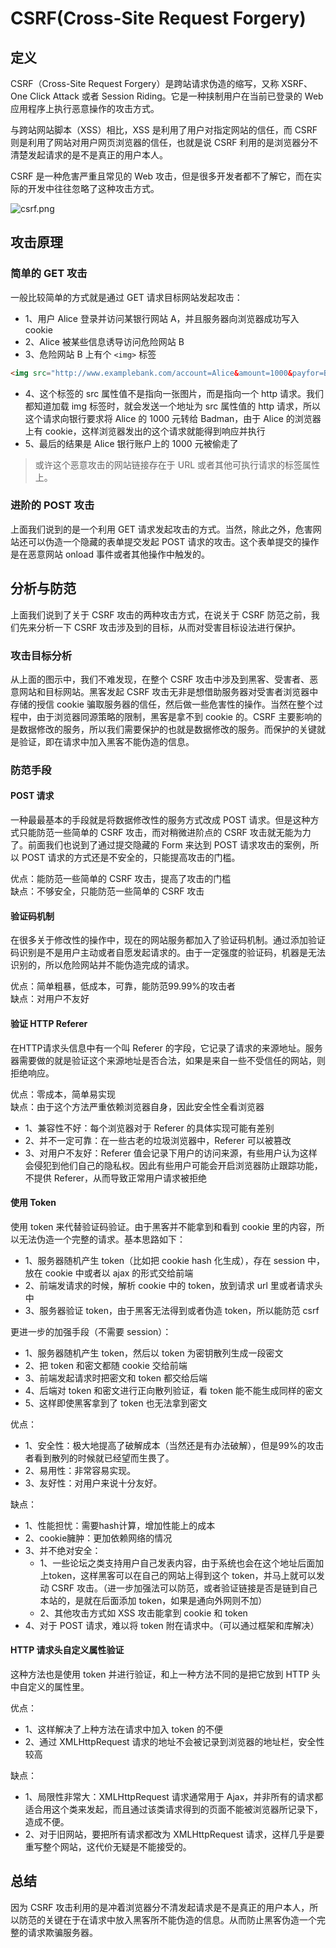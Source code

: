 # CSRF(Cross-Site Request Forgery)

<a name="7ac32497"></a>
## 定义
CSRF（Cross-Site Request Forgery）是跨站请求伪造的缩写，又称 XSRF、One Click Attack 或者 Session Riding。它是一种挟制用户在当前已登录的 Web 应用程序上执行恶意操作的攻击方式。

与跨站网站脚本（XSS）相比，XSS 是利用了用户对指定网站的信任，而 CSRF 则是利用了网站对用户网页浏览器的信任，也就是说 CSRF 利用的是浏览器分不清楚发起请求的是不是真正的用户本人。

CSRF 是一种危害严重且常见的 Web 攻击，但是很多开发者都不了解它，而在实际的开发中往往忽略了这种攻击方式。

![csrf.png](https://cdn.nlark.com/yuque/0/2019/png/114852/1560592030634-e21066e1-2517-4d65-9ba4-a42253d26b07.png#align=left&display=inline&height=346&name=csrf.png&originHeight=690&originWidth=1052&size=478149&status=done&width=528#align=left&display=inline&height=690&originHeight=690&originWidth=1052&status=done&width=1052)

<a name="f87a4966"></a>
## 攻击原理

<a name="814a456e"></a>
### 简单的 GET 攻击
一般比较简单的方式就是通过 GET 请求目标网站发起攻击：

- 1、用户 Alice 登录并访问某银行网站 A，并且服务器向浏览器成功写入 cookie
- 2、Alice 被某些信息诱导访问危险网站 B
- 3、危险网站 B 上有个 `<img>` 标签

```html
<img src="http://www.examplebank.com/account=Alice&amount=1000&payfor=Badman" >
```

- 4、这个标签的 src 属性值不是指向一张图片，而是指向一个 http 请求。我们都知道加载 img 标签时，就会发送一个地址为 src 属性值的 http 请求，所以这个请求向银行要求将 Alice 的 1000 元转给 Badman，由于 Alice 的浏览器上有 cookie，这样浏览器发出的这个请求就能得到响应并执行
- 5、最后的结果是 Alice 银行账户上的 1000 元被偷走了

> 或许这个恶意攻击的网站链接存在于 URL 或者其他可执行请求的标签属性上。


<a name="4b5f987e"></a>
### 进阶的 POST 攻击
上面我们说到的是一个利用 GET 请求发起攻击的方式。当然，除此之外，危害网站还可以伪造一个隐藏的表单提交发起 POST 请求的攻击。这个表单提交的操作是在恶意网站 onload 事件或者其他操作中触发的。

<a name="0d412b47"></a>
## 分析与防范
上面我们说到了关于 CSRF 攻击的两种攻击方式，在说关于 CSRF 防范之前，我们先来分析一下 CSRF 攻击涉及到的目标，从而对受害目标设法进行保护。

<a name="d805922e"></a>
### 攻击目标分析
从上面的图示中，我们不难发现，在整个 CSRF 攻击中涉及到黑客、受害者、恶意网站和目标网站。黑客发起 CSRF 攻击无非是想借助服务器对受害者浏览器中存储的授信 cookie 骗取服务器的信任，然后做一些危害性的操作。当然在整个过程中，由于浏览器同源策略的限制，黑客是拿不到 cookie 的。CSRF 主要影响的是数据修改的服务，所以我们需要保护的也就是数据修改的服务。而保护的关键就是验证，即在请求中加入黑客不能伪造的信息。

<a name="330f57cd"></a>
### 防范手段
<a name="b091ff52"></a>
#### POST 请求
一种最最基本的手段就是将数据修改性的服务方式改成 POST 请求。但是这种方式只能防范一些简单的 CSRF 攻击，而对稍微进阶点的 CSRF 攻击就无能为力了。前面我们也说到了通过提交隐藏的 Form 来达到 POST 请求攻击的案例，所以 POST 请求的方式还是不安全的，只能提高攻击的门槛。

优点：能防范一些简单的 CSRF 攻击，提高了攻击的门槛<br />缺点：不够安全，只能防范一些简单的 CSRF 攻击

<a name="322cda75"></a>
#### 验证码机制
在很多关于修改性的操作中，现在的网站服务都加入了验证码机制。通过添加验证码识别是不是用户主动或者自愿发起请求的。由于一定强度的验证码，机器是无法识别的，所以危险网站并不能伪造完成的请求。

优点：简单粗暴，低成本，可靠，能防范99.99%的攻击者<br />缺点：对用户不友好

<a name="26b1406c"></a>
#### 验证 HTTP Referer
在HTTP请求头信息中有一个叫 Referer 的字段，它记录了请求的来源地址。服务器需要做的就是验证这个来源地址是否合法，如果是来自一些不受信任的网站，则拒绝响应。

优点：零成本，简单易实现<br />缺点：由于这个方法严重依赖浏览器自身，因此安全性全看浏览器

- 1、兼容性不好：每个浏览器对于 Referer 的具体实现可能有差别
- 2、并不一定可靠：在一些古老的垃圾浏览器中，Referer 可以被篡改
- 3、对用户不友好：Referer 值会记录下用户的访问来源，有些用户认为这样会侵犯到他们自己的隐私权。因此有些用户可能会开启浏览器防止跟踪功能，不提供 Referer，从而导致正常用户请求被拒绝

<a name="7f0bb1d6"></a>
#### 使用 Token
使用 token 来代替验证码验证。由于黑客并不能拿到和看到 cookie 里的内容，所以无法伪造一个完整的请求。基本思路如下：

- 1、服务器随机产生 token（比如把 cookie hash 化生成），存在 session 中，放在 cookie 中或者以 ajax 的形式交给前端
- 2、前端发请求的时候，解析 cookie 中的 token，放到请求 url 里或者请求头中
- 3、服务器验证 token，由于黑客无法得到或者伪造 token，所以能防范 csrf

更进一步的加强手段（不需要 session）：

- 1、服务器随机产生 token，然后以 token 为密钥散列生成一段密文
- 2、把 token 和密文都随 cookie 交给前端
- 3、前端发起请求时把密文和 token 都交给后端
- 4、后端对 token 和密文进行正向散列验证，看 token 能不能生成同样的密文
- 5、这样即使黑客拿到了 token 也无法拿到密文

优点：

- 1、安全性：极大地提高了破解成本（当然还是有办法破解），但是99%的攻击者看到散列的时候就已经望而生畏了。
- 2、易用性：非常容易实现。
- 3、友好性：对用户来说十分友好。

缺点：

- 1、性能担忧：需要hash计算，增加性能上的成本
- 2、cookie臃肿：更加依赖网络的情况
- 3、并不绝对安全：
  - 1、一些论坛之类支持用户自己发表内容，由于系统也会在这个地址后面加上token，这样黑客可以在自己的网站上得到这个 token，并马上就可以发动 CSRF 攻击。（进一步加强法可以防范，或者验证链接是否是链到自己本站的，是就在后面添加 token，如果是通向外网则不加）
  - 2、其他攻击方式如 XSS 攻击能拿到 cookie 和 token
- 4、对于 POST 请求，难以将 token 附在请求中。（可以通过框架和库解决）


<a name="b3048bbd"></a>
#### HTTP 请求头自定义属性验证
这种方法也是使用 token 并进行验证，和上一种方法不同的是把它放到 HTTP 头中自定义的属性里。

优点：

- 1、这样解决了上种方法在请求中加入 token 的不便
- 2、通过 XMLHttpRequest 请求的地址不会被记录到浏览器的地址栏，安全性较高

缺点：

- 1、局限性非常大：XMLHttpRequest 请求通常用于 Ajax，并非所有的请求都适合用这个类来发起，而且通过该类请求得到的页面不能被浏览器所记录下，造成不便。
- 2、对于旧网站，要把所有请求都改为 XMLHttpRequest 请求，这样几乎是要重写整个网站，这代价无疑是不能接受的。

<a name="25f9c7fa"></a>
## 总结
因为 CSRF 攻击利用的是冲着浏览器分不清发起请求是不是真正的用户本人，所以防范的关键在于在请求中放入黑客所不能伪造的信息。从而防止黑客伪造一个完整的请求欺骗服务器。
